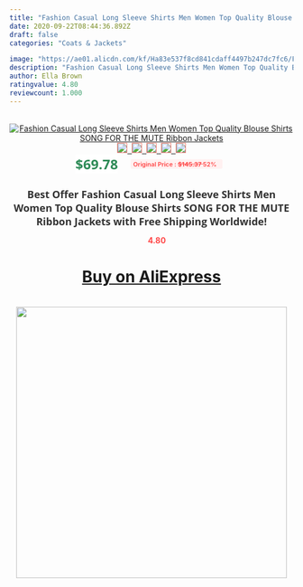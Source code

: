 ```yaml
---
title: "Fashion Casual Long Sleeve Shirts Men Women Top Quality Blouse Shirts SONG FOR THE MUTE Ribbon Jackets"
date: 2020-09-22T08:44:36.892Z
draft: false
categories: "Coats & Jackets"

image: "https://ae01.alicdn.com/kf/Ha83e537f8cd841cdaff4497b247dc7fc6/Fashion-Casual-Long-Sleeve-Shirts-Men-Women-Top-Quality-Blouse-Shirts-SONG-FOR-THE-MUTE-Ribbon.jpg"
description: "Fashion Casual Long Sleeve Shirts Men Women Top Quality Blouse Shirts SONG FOR THE MUTE Ribbon Jackets"
author: Ella Brown
ratingvalue: 4.80
reviewcount: 1.000
---
```

<br>
<div style="text-align: center;">
<a href="https://s.click.aliexpress.com/e/_AM7jDb" target="_blank" rel="nofollow noopener noreferrer"><img alt="Fashion Casual Long Sleeve Shirts Men Women Top Quality Blouse Shirts SONG FOR THE MUTE Ribbon Jackets" class="magnifier-image" src="https://ae01.alicdn.com/kf/Ha83e537f8cd841cdaff4497b247dc7fc6/Fashion-Casual-Long-Sleeve-Shirts-Men-Women-Top-Quality-Blouse-Shirts-SONG-FOR-THE-MUTE-Ribbon.jpg_640x640.jpg">
<br>
<img style="border:1px solid salmon" src="https://ae01.alicdn.com/kf/Ha83e537f8cd841cdaff4497b247dc7fc6/Fashion-Casual-Long-Sleeve-Shirts-Men-Women-Top-Quality-Blouse-Shirts-SONG-FOR-THE-MUTE-Ribbon.jpg_120x120.jpg">&nbsp;&nbsp;<img style="border:1px solid salmon" src="https://ae01.alicdn.com/kf/H5ad84ec2ecc34d69b48c687d5b423f114/Fashion-Casual-Long-Sleeve-Shirts-Men-Women-Top-Quality-Blouse-Shirts-SONG-FOR-THE-MUTE-Ribbon.jpg_120x120.jpg">&nbsp;&nbsp;<img style="border:1px solid salmon" src="https://ae01.alicdn.com/kf/H274ffbfb3fd549b4aeb3d43b96c709631/Fashion-Casual-Long-Sleeve-Shirts-Men-Women-Top-Quality-Blouse-Shirts-SONG-FOR-THE-MUTE-Ribbon.jpg_120x120.jpg">&nbsp;&nbsp;<img style="border:1px solid salmon" src="https://ae01.alicdn.com/kf/Hfd68375e52c64a349f651a123b0996acK/Fashion-Casual-Long-Sleeve-Shirts-Men-Women-Top-Quality-Blouse-Shirts-SONG-FOR-THE-MUTE-Ribbon.jpg_120x120.jpg">&nbsp;&nbsp;<img style="border:1px solid salmon" src="https://ae01.alicdn.com/kf/H0cf4cc076a8e471f91793582357b0509k/Fashion-Casual-Long-Sleeve-Shirts-Men-Women-Top-Quality-Blouse-Shirts-SONG-FOR-THE-MUTE-Ribbon.jpg_120x120.jpg"></a></div><br0>
<div style="text-align: center;"><span style="background-color: white; border: 0px; box-sizing: border-box; color: seagreen; display: inline-block; font-family: &quot;open sans&quot; , &quot;arial&quot; , &quot;helvetica&quot; , sans-serif , &quot;heiti&quot;; font-size: 24px; font-stretch: inherit; font-weight: 700; line-height: inherit; margin: 0px 10px 0px 0px; padding: 0px; vertical-align: middle;">$69.78 </span>
<span style="background: rgb(255 , 241 , 241); border-radius: 3px; border: 0px; box-sizing: border-box; color: #ff4747; display: inline-block; font-family: inherit; font-size: 12px; font-stretch: inherit; font-style: inherit; font-variant: inherit; font-weight: 600; line-height: inherit; margin: 0px; padding: 2px 5px; transform: scale(0.9); vertical-align: middle;">Original Price : <b style="text-decoration: line-through;">$145.37 </b> 52%&nbsp;&nbsp;</span></div>
<h1 style="color: #333333; display: inline-block; font-family: &quot;open sans&quot; , &quot;arial&quot; , &quot;helvetica&quot; , sans-serif , &quot;heiti&quot;; font-size: 18px; font-stretch: inherit; font-weight: 700; text-align: center;">Best Offer Fashion Casual Long Sleeve Shirts Men Women Top Quality Blouse Shirts SONG FOR THE MUTE Ribbon Jackets with Free Shipping Worldwide!</h1>
<div style="color: #ff4747; text-align: center;">
<img src="https://4.bp.blogspot.com/-M0ZcTcb-5uY/XleCXlxnR4I/AAAAAAAAAEc/OrjgMkXV1oMQFaCRZj5HQwOCBcu3w1FegCPcBGAYYCw/s1600/star.png" style="height: 15px;">&nbsp;<b>4.80</b></div>
<div class="button_cont" align="center"><a class="buynow_a" href="https://s.click.aliexpress.com/e/_AM7jDb" target="_blank" rel="nofollow noopener noreferrer"><H1>Buy on AliExpress</H1></a></div><br>
<div class="separator" style="clear: both; text-align: center;">
<img src="https://lh3.googleusercontent.com/-pTy5HemUv9M/XlePHvY0dAI/AAAAAAAAAE4/0nX5iRUoIWY8eMW9Dpxeirr157OZliDIgCLcBGAsYHQ/s1600/badge.gif" width="480">
</div>
